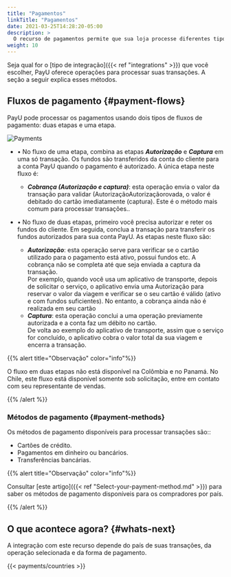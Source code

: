 ```yaml
---
title: "Pagamentos"
linkTitle: "Pagamentos"
date: 2021-03-25T14:28:20-05:00
description: >
  O recurso de pagamentos permite que sua loja processe diferentes tipos de transações com vários métodos de pagamento.
weight: 10
---
```


Seja qual for o [tipo de integração]({{< ref "integrations" >}}) que você escolher, PayU oferece operações para processar suas transações. A seção a seguir explica esses métodos.

## Fluxos de pagamento {#payment-flows}
PayU pode processar os pagamentos usando dois tipos de fluxos de pagamento: duas etapas e uma etapa.

![Payments](/assets/Payments/autorizacionycaptura-pt.png)

* •	No fluxo de uma etapa, combina as etapas _**Autorização**_ e _**Captura**_ em uma só transação. Os fundos são transferidos da conta do cliente para a conta PayU quando o pagamento é autorizado. A única etapa neste fluxo é:
  - _**Cobrança (Autorização e captura)**_: esta operação envia o valor da transação para validar (AutorizaçãoAutorizaçãorovada, o valor é debitado do cartão imediatamente (captura). Este é o método mais comum para processar transações..

* •	No fluxo de duas etapas, primeiro você precisa autorizar e reter os fundos do cliente. Em seguida, conclua a transação para transferir os fundos autorizados para sua conta PayU. As etapas neste fluxo são:
  - _**Autorização**_: esta operação serve para verificar se o cartão utilizado para o pagamento está ativo, possui fundos etc. A cobrança não se completa até que seja enviada a captura da transação. </br>
Por exemplo, quando você usa um aplicativo de transporte, depois de solicitar o serviço, o aplicativo envia uma Autorização para reservar o valor da viagem e verificar se o seu cartão é válido (ativo e com fundos suficientes). No entanto, a cobrança ainda não é realizada em seu cartão
  - _**Captura**_: esta operação conclui a uma operação previamente autorizada e a conta faz um débito no cartão.</br>
De volta ao exemplo do aplicativo de transporte, assim que o serviço for concluído, o aplicativo cobra o valor total da sua viagem e encerra a transação.

{{% alert title="Observação" color="info"%}}

O fluxo em duas etapas não está disponível na Colômbia e no Panamá. No Chile, este fluxo está disponível somente sob solicitação, entre em contato com seu representante de vendas.

{{% /alert %}}

### Métodos de pagamento {#payment-methods}
Os métodos de pagamento disponíveis para processar transações são::

* Cartões de crédito.
* Pagamentos em dinheiro ou bancários.
* Transferências bancárias.

{{% alert title="Observação" color="info"%}}

Consultar [este artigo]({{< ref "Select-your-payment-method.md" >}}) para saber os métodos de pagamento disponíveis para os compradores por país.

{{% /alert %}}

## O que acontece agora? {#whats-next}
A integração com este recurso depende do país de suas transações, da operação selecionada e da forma de pagamento.

{{< payments/countries >}}
